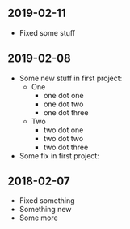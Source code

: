 ## 2019-02-11
- Fixed some stuff
## 2019-02-08

- Some new stuff in first project:
    - One
        - one dot one
        - one dot two
        - one dot three
    - Two
        - two dot one
        - two dot two
        - two dot three
- Some fix in first project:

## 2018-02-07

- Fixed something
- Something new
- Some more

